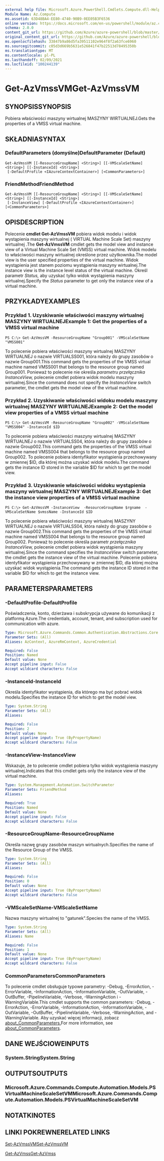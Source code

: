 ```yaml
---
external help file: Microsoft.Azure.PowerShell.Cmdlets.Compute.dll-Help.xml
Module Name: Az.Compute
ms.assetid: 63D48BA4-EE80-4740-90B9-0EE05B3F6536
online version: https://docs.microsoft.com/en-us/powershell/module/az.compute/get-azvmssvm
schema: 2.0.0
content_git_url: https://github.com/Azure/azure-powershell/blob/master/src/Compute/Compute/help/Get-AzVmssVM.md
original_content_git_url: https://github.com/Azure/azure-powershell/blob/master/src/Compute/Compute/help/Get-AzVmssVM.md
ms.openlocfilehash: 33847b9a86d5fa39511102e964f8f2a63fce6960
ms.sourcegitcommit: c05d3d669b5631e526841f47b22513d78495350b
ms.translationtype: MT
ms.contentlocale: pl-PL
ms.lasthandoff: 02/09/2021
ms.locfileid: "100244139"
---
```

# <span data-ttu-id="264aa-101">Get-AzVmssVM</span><span class="sxs-lookup"><span data-stu-id="264aa-101">Get-AzVmssVM</span></span>

## <span data-ttu-id="264aa-102">SYNOPSIS</span><span class="sxs-lookup"><span data-stu-id="264aa-102">SYNOPSIS</span></span>
<span data-ttu-id="264aa-103">Pobiera właściwości maszyny wirtualnej MASZYNY WIRTUALNEJ.</span><span class="sxs-lookup"><span data-stu-id="264aa-103">Gets the properties of a VMSS virtual machine.</span></span>

## <span data-ttu-id="264aa-104">SKŁADNIA</span><span class="sxs-lookup"><span data-stu-id="264aa-104">SYNTAX</span></span>

### <span data-ttu-id="264aa-105">DefaultParameters (domyślne)</span><span class="sxs-lookup"><span data-stu-id="264aa-105">DefaultParameter (Default)</span></span>
```
Get-AzVmssVM [[-ResourceGroupName] <String>] [[-VMScaleSetName] <String>] [[-InstanceId] <String>]
 [-DefaultProfile <IAzureContextContainer>] [<CommonParameters>]
```

### <span data-ttu-id="264aa-106">FriendMethod</span><span class="sxs-lookup"><span data-stu-id="264aa-106">FriendMethod</span></span>
```
Get-AzVmssVM [[-ResourceGroupName] <String>] [[-VMScaleSetName] <String>] [[-InstanceId] <String>]
 [-InstanceView] [-DefaultProfile <IAzureContextContainer>] [<CommonParameters>]
```

## <span data-ttu-id="264aa-107">OPIS</span><span class="sxs-lookup"><span data-stu-id="264aa-107">DESCRIPTION</span></span>
<span data-ttu-id="264aa-108">Polecenie **cmdlet Get-AzVmssVM** pobiera widok modelu i widok wystąpienia maszyny wirtualnej ( VIRTUAL Machine Scale Set) maszyny wirtualnej .</span><span class="sxs-lookup"><span data-stu-id="264aa-108">The **Get-AzVmssVM** cmdlet gets the model view and instance view of a Virtual Machine Scale Set (VMSS) virtual machine.</span></span>
<span data-ttu-id="264aa-109">Widok modelu to właściwości maszyny wirtualnej określone przez użytkownika.</span><span class="sxs-lookup"><span data-stu-id="264aa-109">The model view is the user specified properties of the virtual machine.</span></span>
<span data-ttu-id="264aa-110">Widok wystąpienia jest stanem poziomu wystąpienia maszyny wirtualnej.</span><span class="sxs-lookup"><span data-stu-id="264aa-110">The instance view is the instance level status of the virtual machine.</span></span>
<span data-ttu-id="264aa-111">Określ parametr *Status,* aby uzyskać tylko widok wystąpienia maszyny wirtualnej.</span><span class="sxs-lookup"><span data-stu-id="264aa-111">Specify the *Status* parameter to get only the instance view of a virtual machine.</span></span>

## <span data-ttu-id="264aa-112">PRZYKŁADY</span><span class="sxs-lookup"><span data-stu-id="264aa-112">EXAMPLES</span></span>

### <span data-ttu-id="264aa-113">Przykład 1. Uzyskiwanie właściwości maszyny wirtualnej MASZYNY WIRTUALNEJ</span><span class="sxs-lookup"><span data-stu-id="264aa-113">Example 1: Get the properties of a VMSS virtual machine</span></span>
```
PS C:\> Get-AzVmssVM -ResourceGroupName "Group001" -VMScaleSetName "VMSS001"
```

<span data-ttu-id="264aa-114">To polecenie pobiera właściwości maszyny wirtualnej MASZYNY WIRTUALNEJ o nazwie VIRTUALSS001, która należy do grupy zasobów o nazwie Group001.</span><span class="sxs-lookup"><span data-stu-id="264aa-114">This command gets the properties of the VMSS virtual machine named VMSS001 that belongs to the resource group named Group001.</span></span>
<span data-ttu-id="264aa-115">Ponieważ to polecenie nie określa *parametru przełącznika InstanceView,* polecenie cmdlet pobiera widok modelu maszyny wirtualnej.</span><span class="sxs-lookup"><span data-stu-id="264aa-115">Since the command does not specify the *InstanceView* switch parameter, the cmdlet gets the model view of the virtual machine.</span></span>

### <span data-ttu-id="264aa-116">Przykład 2. Uzyskiwanie właściwości widoku modelu maszyny wirtualnej MASZYNY WIRTUALNEJ</span><span class="sxs-lookup"><span data-stu-id="264aa-116">Example 2: Get the model view properties of a VMSS virtual machine</span></span>
```
PS C:\> Get-AzVmssVM -ResourceGroupName "Group002" -VMScaleSetName "VMSS004" -InstanceId $ID
```

<span data-ttu-id="264aa-117">To polecenie pobiera właściwości maszyny wirtualnej MASZYNY WIRTUALNEJ o nazwie VIRTUALSS04, która należy do grupy zasobów o nazwie Group002.</span><span class="sxs-lookup"><span data-stu-id="264aa-117">This command gets the properties of the VMSS virtual machine named VMSS004 that belongs to the resource group named Group002.</span></span>
<span data-ttu-id="264aa-118">To polecenie pobiera identyfikator wystąpienia przechowywany w zmiennej $ID, dla której można uzyskać widok modelu.</span><span class="sxs-lookup"><span data-stu-id="264aa-118">The command gets the instance ID stored in the variable $ID for which to get the model view.</span></span>

### <span data-ttu-id="264aa-119">Przykład 3. Uzyskiwanie właściwości widoku wystąpienia maszyny wirtualnej MASZYNY WIRTUALNEJ</span><span class="sxs-lookup"><span data-stu-id="264aa-119">Example 3: Get the instance view properties of a VMSS virtual machine</span></span>
```
PS C:\> Get-AzVmssVM -InstanceView  -ResourceGroupName $rgname  -VMScaleSetName $vmssName -InstanceId $ID
```

<span data-ttu-id="264aa-120">To polecenie pobiera właściwości maszyny wirtualnej MASZYNY WIRTUALNEJ o nazwie VIRTUALSS04, która należy do grupy zasobów o nazwie Group002.</span><span class="sxs-lookup"><span data-stu-id="264aa-120">This command gets the properties of the VMSS virtual machine named VMSS004 that belongs to the resource group named Group002.</span></span>
<span data-ttu-id="264aa-121">Ponieważ to polecenie określa parametr *przełącznika InstanceView,* polecenie cmdlet pobiera widok wystąpienia maszyny wirtualnej.</span><span class="sxs-lookup"><span data-stu-id="264aa-121">Since the command specifies the *InstanceView* switch parameter, the cmdlet gets the instance view of the virtual machine.</span></span>
<span data-ttu-id="264aa-122">Polecenie pobiera identyfikator wystąpienia przechowywany w zmiennej $ID, dla której można uzyskać widok wystąpienia.</span><span class="sxs-lookup"><span data-stu-id="264aa-122">The command gets the instance ID stored in the variable $ID for which to get the instance view.</span></span>

## <span data-ttu-id="264aa-123">PARAMETERS</span><span class="sxs-lookup"><span data-stu-id="264aa-123">PARAMETERS</span></span>

### <span data-ttu-id="264aa-124">-DefaultProfile</span><span class="sxs-lookup"><span data-stu-id="264aa-124">-DefaultProfile</span></span>
<span data-ttu-id="264aa-125">Poświadczenia, konto, dzierżawa i subskrypcja używane do komunikacji z platformą Azure.</span><span class="sxs-lookup"><span data-stu-id="264aa-125">The credentials, account, tenant, and subscription used for communication with azure.</span></span>

```yaml
Type: Microsoft.Azure.Commands.Common.Authentication.Abstractions.Core.IAzureContextContainer
Parameter Sets: (All)
Aliases: AzContext, AzureRmContext, AzureCredential

Required: False
Position: Named
Default value: None
Accept pipeline input: False
Accept wildcard characters: False
```

### <span data-ttu-id="264aa-126">-InstanceId</span><span class="sxs-lookup"><span data-stu-id="264aa-126">-InstanceId</span></span>
<span data-ttu-id="264aa-127">Określa identyfikator wystąpienia, dla którego ma być pobrać widok modelu.</span><span class="sxs-lookup"><span data-stu-id="264aa-127">Specifies the instance ID for which to get the model view.</span></span>

```yaml
Type: System.String
Parameter Sets: (All)
Aliases:

Required: False
Position: 2
Default value: None
Accept pipeline input: True (ByPropertyName)
Accept wildcard characters: False
```

### <span data-ttu-id="264aa-128">-InstanceView</span><span class="sxs-lookup"><span data-stu-id="264aa-128">-InstanceView</span></span>
<span data-ttu-id="264aa-129">Wskazuje, że to polecenie cmdlet pobiera tylko widok wystąpienia maszyny wirtualnej.</span><span class="sxs-lookup"><span data-stu-id="264aa-129">Indicates that this cmdlet gets only the instance view of the virtual machine.</span></span>

```yaml
Type: System.Management.Automation.SwitchParameter
Parameter Sets: FriendMethod
Aliases:

Required: True
Position: Named
Default value: None
Accept pipeline input: False
Accept wildcard characters: False
```

### <span data-ttu-id="264aa-130">-ResourceGroupName</span><span class="sxs-lookup"><span data-stu-id="264aa-130">-ResourceGroupName</span></span>
<span data-ttu-id="264aa-131">Określa nazwę grupy zasobów maszyn wirtualnych.</span><span class="sxs-lookup"><span data-stu-id="264aa-131">Specifies the name of the Resource Group of the VMSS.</span></span>

```yaml
Type: System.String
Parameter Sets: (All)
Aliases:

Required: False
Position: 0
Default value: None
Accept pipeline input: True (ByPropertyName)
Accept wildcard characters: False
```

### <span data-ttu-id="264aa-132">-VMScaleSetName</span><span class="sxs-lookup"><span data-stu-id="264aa-132">-VMScaleSetName</span></span>
<span data-ttu-id="264aa-133">Nazwa maszyny wirtualnej to "gatunek".</span><span class="sxs-lookup"><span data-stu-id="264aa-133">Species the name of the VMSS.</span></span>

```yaml
Type: System.String
Parameter Sets: (All)
Aliases: Name

Required: False
Position: 1
Default value: None
Accept pipeline input: True (ByPropertyName)
Accept wildcard characters: False
```

### <span data-ttu-id="264aa-134">CommonParameters</span><span class="sxs-lookup"><span data-stu-id="264aa-134">CommonParameters</span></span>
<span data-ttu-id="264aa-135">To polecenie cmdlet obsługuje typowe parametry: -Debug, -ErrorAction, -ErrorVariable, -InformationAction, -InformationVariable, -OutVariable, -OutBuffer, -PipelineVariable, -Verbose, -WarningAction i -WarningVariable.</span><span class="sxs-lookup"><span data-stu-id="264aa-135">This cmdlet supports the common parameters: -Debug, -ErrorAction, -ErrorVariable, -InformationAction, -InformationVariable, -OutVariable, -OutBuffer, -PipelineVariable, -Verbose, -WarningAction, and -WarningVariable.</span></span> <span data-ttu-id="264aa-136">Aby uzyskać więcej informacji, zobacz [about_CommonParameters.](http://go.microsoft.com/fwlink/?LinkID=113216)</span><span class="sxs-lookup"><span data-stu-id="264aa-136">For more information, see [about_CommonParameters](http://go.microsoft.com/fwlink/?LinkID=113216).</span></span>

## <span data-ttu-id="264aa-137">DANE WEJŚCIOWE</span><span class="sxs-lookup"><span data-stu-id="264aa-137">INPUTS</span></span>

### <span data-ttu-id="264aa-138">System.String</span><span class="sxs-lookup"><span data-stu-id="264aa-138">System.String</span></span>

## <span data-ttu-id="264aa-139">OUTPUTS</span><span class="sxs-lookup"><span data-stu-id="264aa-139">OUTPUTS</span></span>

### <span data-ttu-id="264aa-140">Microsoft.Azure.Commands.Compute.Automation.Models.PSVirtualMachineScaleSetVM</span><span class="sxs-lookup"><span data-stu-id="264aa-140">Microsoft.Azure.Commands.Compute.Automation.Models.PSVirtualMachineScaleSetVM</span></span>

## <span data-ttu-id="264aa-141">NOTATKI</span><span class="sxs-lookup"><span data-stu-id="264aa-141">NOTES</span></span>

## <span data-ttu-id="264aa-142">LINKI POKREWNE</span><span class="sxs-lookup"><span data-stu-id="264aa-142">RELATED LINKS</span></span>

[<span data-ttu-id="264aa-143">Set-AzVmssVM</span><span class="sxs-lookup"><span data-stu-id="264aa-143">Set-AzVmssVM</span></span>](./Set-AzVmssVM.md)

[<span data-ttu-id="264aa-144">Get-AzVmss</span><span class="sxs-lookup"><span data-stu-id="264aa-144">Get-AzVmss</span></span>](./Get-AzVmss.md)


